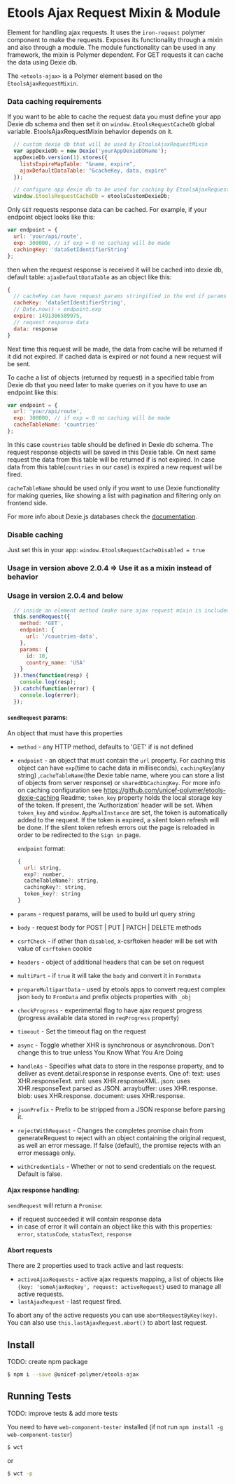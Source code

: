 # Etools Ajax Request Mixin & Module

Element for handling ajax requests.
It uses the `iron-request` polymer component to make the requests.
Exposes its functionality through a mixin and also through a module. The module functionality can be used in any framework, the mixin is Polymer dependent.
For GET requests it can cache the data using Dexie db.

The `<etools-ajax>` is a Polymer element based on the `EtoolsAjaxRequestMixin`.

### Data caching requirements

If you want to be able to cache the request data you must define your app Dexie db schema and then
set it on `window.EtoolsRequestCacheDb` global variable. EtoolsAjaxRequestMixin behavior depends on it.

```javascript
  // custom dexie db that will be used by EtoolsAjaxRequestMixin
  var appDexieDb = new Dexie('yourAppDexieDbName');
  appDexieDb.version(1).stores({
    listsExpireMapTable: "&name, expire",
    ajaxDefaultDataTable: "&cacheKey, data, expire"
  });

  // configure app dexie db to be used for caching by EtoolsAjaxRequestMixin.
  window.EtoolsRequestCacheDb = etoolsCustomDexieDb;
```
Only `GET` requests response data can be cached.
For example, if your endpoint object looks like this:
```javascript
var endpoint = {
  url: 'your/api/route',
  exp: 300000, // if exp = 0 no caching will be made
  cachingKey: 'dataSetIdentifierString'
};
```
then when the request response is received it will be cached into dexie db, default table: `ajaxDefaultDataTable`
as an object like this:
```javascript
{
  // cacheKey can have request params stringified in the end if params were provided in sendRequest options
  cacheKey: 'dataSetIdentifierString',
  // Date.now() + endpoint.exp
  expire: 1491306589975,
  // request response data
  data: response
}
```

Next time this request will be made, the data from cache will be returned if it did not expired. If cached data is
expired or not found a new request will be sent.

To cache a list of objects (returned by request) in a specified table from Dexie db that you need later to make
queries on it you have to use an endpoint like this:

```javascript
var endpoint = {
  url: 'your/api/route',
  exp: 300000, // if exp = 0 no caching will be made
  cacheTableName: 'countries'
};
```

In this case `countries` table should be defined in Dexie db schema. The request response objects will be saved in
this Dexie table. On next same request the data from this table will be returned if is not expired.
In case data from this table(`countries` in our case) is expired a new request will be fired.

`cacheTableName` should be used only if you want to use Dexie functionality for making queries,
like showing a list with pagination and filtering only on frontend side.

For more info about Dexie.js databases check the [documentation](http://dexie.org/).

### Disable caching

Just set this in your app: `window.EtoolsRequestCacheDisabled = true`

### Usage in version above 2.0.4  => Use it as a mixin instead of behavior
### Usage in version 2.0.4 and below

```javascript
  // inside an element method (make sure ajax request mixin is included)
  this.sendRequest({
    method: 'GET',
    endpoint: {
      url: '/countries-data',
    },
    params: {
      id: 10,
      country_name: 'USA'
    }
  }).then(function(resp) {
    console.log(resp);
  }).catch(function(error) {
    console.log(error);
  });

```

#### `sendRequest` params:
An object that must have this properties
* `method` - any HTTP method, defaults to 'GET' if is not defined
* `endpoint` - an object that must contain the `url` property.
For caching this object can
have `exp`(time to cache data in milliseconds), `cachingKey`(any string) ,`cacheTableName`(the Dexie table name,
where you can store a list of objects from server response) or `sharedDbCachingKey`.
 For more info on caching configuration see https://github.com/unicef-polymer/etools-dexie-caching Readme;
`token_key` property holds the local storage key of the token. If present, the 'Authorization' header will be set.
When `token_key` and `window.AppMsalInstance` are set, the token is automatically added to the request. If the token is expired, a silent token refresh will be done. If the silent token refresh errors out the page is reloaded in order to be redirected to the `Sign in` page.

  `endpoint` format:
  ```javascript
  {
    url: string,
    exp?: number,
    cacheTableName?: string,
    cachingKey?: string,
    token_key?: string
  }
  ```
* `params` - request params, will be used to build url query string
* `body` - request body for POST | PUT | PATCH | DELETE methods
* `csrfCheck` - if other than `disabled`, x-csrftoken header will be set with value of `csrftoken` cookie
* `headers` - object of additional headers that can be set on request
* `multiPart` - if `true` it will take the `body` and convert it in `FormData`
* `prepareMultipartData` - used by etools apps to convert request complex json `body` to `FromData` and prefix objects
properties with `_obj`
* `checkProgress` - experimental flag to have ajax request progress (progress available data stored in `reqProgress`
property)
* `timeout` - Set the timeout flag on the request
* `async` - Toggle whether XHR is synchronous or asynchronous. Don't change this to true unless You Know What You Are Doing
* `handleAs` - Specifies what data to store in the response property,
    and to deliver as event.detail.response in response events.
    One of:
    text: uses XHR.responseText.
    xml: uses XHR.responseXML.
    json: uses XHR.responseText parsed as JSON.
    arraybuffer: uses XHR.response.
    blob: uses XHR.response.
    document: uses XHR.response.
* `jsonPrefix` - Prefix to be stripped from a JSON response before parsing it.
* `rejectWithRequest` - Changes the completes promise chain from generateRequest to reject with an object containing the original request, as well an error message. If false (default), the promise rejects with an error message only.
* `withCredentials` - Whether or not to send credentials on the request. Default is false.

#### Ajax response handling:

`sendRequest` will return a `Promise`:
- if request succeeded it will contain response data
- in case of error it will contain an object like this with this properties:
`error`, `statusCode`, `statusText`, `response`

#### Abort requests

There are 2 properties used to track active and last requests:
* `activeAjaxRequests` - active ajax requests mapping, a list of objects like `{key: 'someAjaxReqkey', request: activeRequest}`
used to manage all active requests.
* `lastAjaxRequest` - last request fired.

To abort any of the active requests you can use `abortRequestByKey(key)`.
You can also use `this.lastAjaxRequest.abort()` to abort last request.

## Install
TODO: create npm package
```bash
$ npm i --save @unicef-polymer/etools-ajax
```

## Running Tests

TODO: improve tests & add more tests

You need to have `web-component-tester` installed (if not run `npm install -g web-component-tester`)
```bash
$ wct
```
or
```bash
$ wct -p
```
